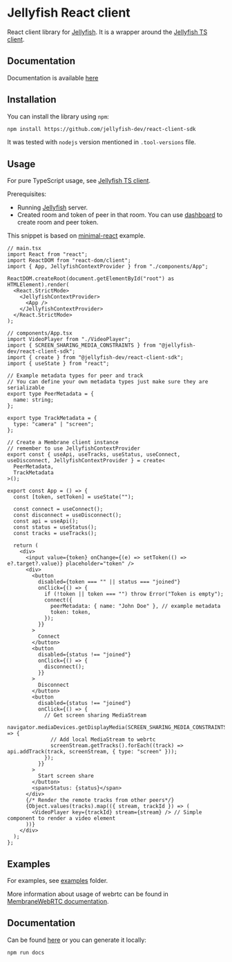 # Jellyfish React client

React client library for [Jellyfish](https://github.com/jellyfish-dev/jellyfish).
It is a wrapper around
the [Jellyfish TS client](https://github.com/jellyfish-dev/react-client-sdk/tree/main/src/jellyfish).

## Documentation

Documentation is available [here](https://jellyfish-dev.github.io/react-client-sdk/)

## Installation

You can install the library using `npm`:

```bash
npm install https://github.com/jellyfish-dev/react-client-sdk
```

It was tested with `nodejs` version mentioned in `.tool-versions` file.

## Usage

For pure TypeScript usage,
see [Jellyfish TS client](https://github.com/jellyfish-dev/react-client-sdk/tree/main/src/jellyfish).

Prerequisites:

- Running [Jellyfish](https://github.com/jellyfish-dev/jellyfish) server.
- Created room and token of peer in that room.
  You can use [dashboard](https://github.com/jellyfish-dev/jellyfish-dashboard) to create room and peer token.

This snippet is based
on [minimal-react](https://github.com/jellyfish-dev/react-client-sdk/tree/main/examples/minimal-react) example.

```tsx
// main.tsx
import React from "react";
import ReactDOM from "react-dom/client";
import { App, JellyfishContextProvider } from "./components/App";

ReactDOM.createRoot(document.getElementById("root") as HTMLElement).render(
  <React.StrictMode>
    <JellyfishContextProvider>
      <App />
    </JellyfishContextProvider>
  </React.StrictMode>
);

// components/App.tsx
import VideoPlayer from "./VideoPlayer";
import { SCREEN_SHARING_MEDIA_CONSTRAINTS } from "@jellyfish-dev/react-client-sdk";
import { create } from "@jellyfish-dev/react-client-sdk";
import { useState } from "react";

// Example metadata types for peer and track
// You can define your own metadata types just make sure they are serializable
export type PeerMetadata = {
  name: string;
};

export type TrackMetadata = {
  type: "camera" | "screen";
};

// Create a Membrane client instance
// remember to use JellyfishContextProvider
export const { useApi, useTracks, useStatus, useConnect, useDisconnect, JellyfishContextProvider } = create<
  PeerMetadata,
  TrackMetadata
>();

export const App = () => {
  const [token, setToken] = useState("");

  const connect = useConnect();
  const disconnect = useDisconnect();
  const api = useApi();
  const status = useStatus();
  const tracks = useTracks();

  return (
    <div>
      <input value={token} onChange={(e) => setToken(() => e?.target?.value)} placeholder="token" />
      <div>
        <button
          disabled={token === "" || status === "joined"}
          onClick={() => {
            if (!token || token === "") throw Error("Token is empty");
            connect({
              peerMetadata: { name: "John Doe" }, // example metadata
              token: token,
            });
          }}
        >
          Connect
        </button>
        <button
          disabled={status !== "joined"}
          onClick={() => {
            disconnect();
          }}
        >
          Disconnect
        </button>
        <button
          disabled={status !== "joined"}
          onClick={() => {
            // Get screen sharing MediaStream
            navigator.mediaDevices.getDisplayMedia(SCREEN_SHARING_MEDIA_CONSTRAINTS).then((screenStream) => {
              // Add local MediaStream to webrtc
              screenStream.getTracks().forEach((track) => api.addTrack(track, screenStream, { type: "screen" }));
            });
          }}
        >
          Start screen share
        </button>
        <span>Status: {status}</span>
      </div>
      {/* Render the remote tracks from other peers*/}
      {Object.values(tracks).map(({ stream, trackId }) => (
        <VideoPlayer key={trackId} stream={stream} /> // Simple component to render a video element
      ))}
    </div>
  );
};
```

## Examples

For examples, see [examples](https://github.com/jellyfish-dev/react-client-sdk/tree/main/examples) folder.

More information about usage of webrtc can be found
in [MembraneWebRTC documentation](https://jellyfish-dev.github.io/membrane-webrtc-js/).

## Documentation

Can be found [here](https://jellyfish-dev.github.io/react-client-sdk/) or you can generate it locally:

```bash
npm run docs
```
